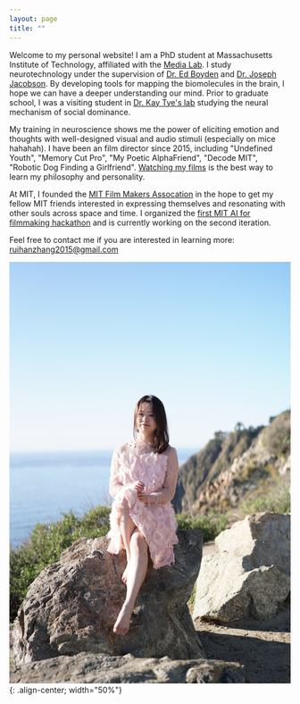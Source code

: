```yaml
---
layout: page
title: ""
---
```


Welcome to my personal website! I am a PhD student at Massachusetts Institute of Technology, affiliated with the [Media Lab](https://www.media.mit.edu/). I study neurotechnology under the supervision of [Dr. Ed Boyden](http://syntheticneurobiology.org/people/display/71/11) and [Dr. Joseph Jacobson](https://www.media.mit.edu/people/jacobson/projects/). By developing tools for mapping the biomolecules in the brain, I hope we can have a deeper understanding our mind. Prior to graduate school, I was a visiting student in [Dr. Kay Tye's lab](https://tyelab.org/) studying the neural mechanism of social dominance.

My training in neuroscience shows me the power of eliciting emotion and thoughts with well-designed visual and audio stimuli (especially on mice hahahah). I have been an film director since 2015, including "Undefined Youth", "Memory Cut Pro", "My Poetic AlphaFriend", "Decode MIT", "Robotic Dog Finding a Girlfriend". [Watching my films](https://ruihanzhang2015.github.io/film/) is the best way to learn my philosophy and personality.

At MIT, I founded the [MIT Film Makers Assocation](https://filmmakers.mit.edu/) in the hope to get my fellow MIT friends interested in expressing themselves and resonating with other souls across space and time. I organized the [first MIT AI for filmmaking hackathon](https://www.media.mit.edu/posts/mit-ai-for-filmmaking-hackathon-2023-brings-dreams-to-life/) and is currently working on the second iteration.

Feel free to contact me if you are interested in learning more: [ruihanzhang2015@gmail.com](mailto:ruihanzhang2015@gmail.com)

![My photo](DSC09165.JPG){: .align-center; width="50%"}
